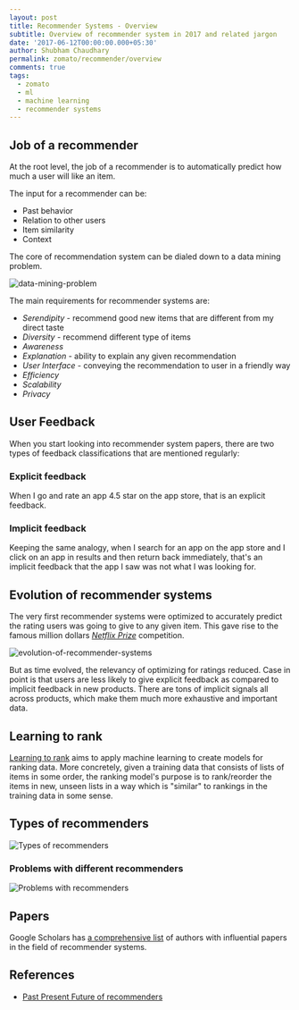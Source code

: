 ```yaml
---
layout: post
title: Recommender Systems - Overview
subtitle: Overview of recommender system in 2017 and related jargon
date: '2017-06-12T00:00:00.000+05:30'
author: Shubham Chaudhary
permalink: zomato/recommender/overview
comments: true
tags:
  - zomato
  - ml
  - machine learning
  - recommender systems
---
```


## Job of a recommender
At the root level, the job of a recommender is to automatically predict how much a user will like an item.

The input for a recommender can be:

* Past behavior
* Relation to other users
* Item similarity
* Context

The core of recommendation system can be dialed down to a data mining problem.

![data-mining-problem][data-mining-problem]

The main requirements for recommender systems are:

* _Serendipity_ - recommend good new items that are different from my direct taste
* _Diversity_ - recommend different type of items
* _Awareness_
* _Explanation_ - ability to explain any given recommendation
* _User Interface_ - conveying the recommendation to user in a friendly way
* _Efficiency_
* _Scalability_
* _Privacy_


## User Feedback
When you start looking into recommender system papers, there are two types of feedback classifications that are mentioned regularly:

### Explicit feedback
When I go and rate an app 4.5 star on the app store, that is an explicit feedback.

### Implicit feedback
Keeping the same analogy, when I search for an app on the app store and I click on an app in results and then return back immediately, that's an implicit feedback that the app I saw was not what I was looking for.


## Evolution of recommender systems
The very first recommender systems were optimized to accurately predict the rating users was going to give to any given item. This gave rise to the famous million dollars [_Netflix Prize_][netflix-prize] competition.

![evolution-of-recommender-systems][evolution-of-recommender-systems]

But as time evolved, the relevancy of optimizing for ratings reduced. Case in point is that users are less likely to give explicit feedback as compared to implicit feedback in new products. There are tons of implicit signals all across products, which make them much more exhaustive and important data.


## Learning to rank
[Learning to rank][ltr-wiki] aims to apply machine learning to create models for ranking data. More concretely, given a training data that consists of lists of items in some order, the ranking model's purpose is to rank/reorder the items in new, unseen lists in a way which is "similar" to rankings in the training data in some sense.

## Types of recommenders
![Types of recommenders](http://i.imgur.com/79xz1aG.png)

### Problems with different recommenders
![Problems with recommenders](http://i.imgur.com/AmGSvfs.png)


## Papers
Google Scholars has [a comprehensive list][scholars-recommender-systems] of authors with influential papers in the field of recommender systems.


## References
* [Past Present Future of recommenders][past-present-future-of-recommender]


[data-mining-problem]: {{site.baseurl}}/img/recommenders/data-mining-problem.png
[evolution-of-recommender-systems]: {{site.baseurl}}/img/recommenders/evolution-of-recommender-systems.png

[scholars-recommender-systems]: https://scholar.google.co.in/citations?view_op=search_authors&hl=en&mauthors=label:recommender_systems
[past-present-future-of-recommender]: https://www.slideshare.net/xamat/past-present-and-future-of-recommender-systems-an-industry-perspective
[netflix-prize]: http://www.netflixprize.com/assets/GrandPrize2009_BPC_BellKor.pdf
[ltr-wiki]: https://en.wikipedia.org/wiki/Learning_to_rank
